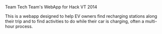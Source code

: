 Team Tech Team's WebApp for Hack VT 2014

This is a webapp designed to help EV owners find recharging stations along their trip and to find activities to do while their car is charging, often a multi-hour process. 
